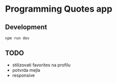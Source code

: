 # Programming Quotes app

## Development

```
npm run dev
```

## TODO

- stilizovati favorites na profilu
- potvrda mejla
- responsive
